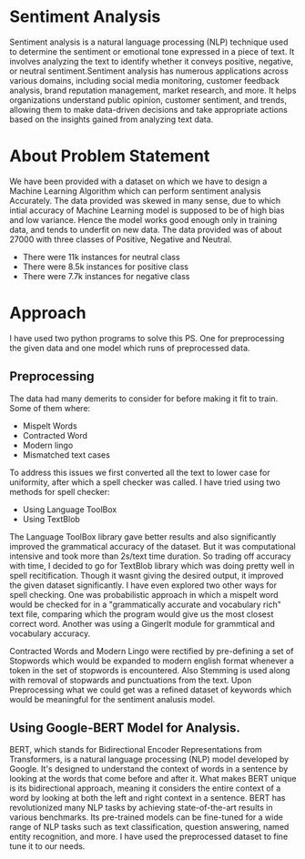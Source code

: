 # Sentiment Analysis
  Sentiment analysis is a natural language processing (NLP) technique used to determine the sentiment or emotional tone expressed in a piece of text. It involves     analyzing the text to identify whether it conveys positive, negative, or neutral sentiment.Sentiment analysis has numerous applications across various domains, including social media monitoring, customer feedback analysis, brand reputation management, market research, and more. It helps organizations understand public opinion, customer sentiment, and trends, allowing them to make data-driven decisions and take appropriate actions based on the insights gained from analyzing text data.

# About Problem Statement
We have been provided with a dataset on which we have to design a Machine Learning Algorithm which can perform sentiment analysis Accurately. The data provided was skewed in many sense, due to which intial accuracy of Machine Learning model is supposed to be of high bias and low variance. Hence the model works good enough only in training data, and tends to underfit on new data. The data provided was of about 27000 with three classes of Positive, Negative and Neutral.

* There were 11k instances for neutral class
* There were 8.5k instances for positive class
* There were 7.7k instances for negative class

# Approach
I have used two python programs to solve this PS. One for preprocessing the given data and one model which runs of preprocessed data.

## Preprocessing
The data had many demerits to consider for before making it fit to train. Some of them where:
* Mispelt Words
* Contracted Word
* Modern lingo
* Mismatched text cases

To address this issues we first converted all the text to lower case for uniformity, after which a spell checker was called. I have tried using two methods for spell checker:
* Using Language ToolBox
* Using TextBlob

The Language ToolBox library gave better results and also significantly improved the grammatical accuracy of the dataset. But it was computational intensive and took more than 2s/text time duration. So trading off accuracy with time, I decided to go for TextBlob library which was doing pretty well in spell recitification. Though it wasnt giving the desired output, it improved the given dataset significantly. I have even explored two other ways for spell checking. One was probabilistic approach in which a mispelt word would be checked for in a "grammatically accurate and vocabulary rich" text file, comparing which the program would give us the most closest correct word. Another was using a GingerIt module for grammtical and vocabulary accuracy.

Contracted Words and Modern Lingo were rectified by pre-defining a set of Stopwords which would be expanded to modern english format whenever a token in the set of stopwords is encountered. Also Stemming is used along with removal of stopwards and punctuations from the text. Upon Preprocessing what we could get was a refined dataset of keywords which would be meaningful for the sentiment analusis model.

## Using Google-BERT Model for Analysis.
BERT, which stands for Bidirectional Encoder Representations from Transformers, is a natural language processing (NLP) model developed by Google. It's designed to understand the context of words in a sentence by looking at the words that come before and after it. What makes BERT unique is its bidirectional approach, meaning it considers the entire context of a word by looking at both the left and right context in a sentence. BERT has revolutionized many NLP tasks by achieving state-of-the-art results in various benchmarks. Its pre-trained models can be fine-tuned for a wide range of NLP tasks such as text classification, question answering, named entity recognition, and more. I have used the preprocessed dataset to fine tune it to our needs.

  

